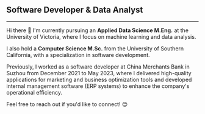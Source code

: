 ## Software Developer & Data Analyst
***
Hi there 👋 I'm currently pursuing an **Applied Data Science M.Eng.** at the University of Victoria, where I focus on machine learning and data analysis. 

I also hold a **Computer Science M.Sc.** from the University of Southern California, with a specialization in software development. 

Previously, I worked as a software developer at China Merchants Bank in Suzhou from December 2021 to May 2023, where I delivered high-quality applications for marketing and business optimization tools and developed internal management software (ERP systems) to enhance the company's operational efficiency.

Feel free to reach out if you'd like to connect! 😊


<!--
**hui-x-u/hui-x-u** is a ✨ _special_ ✨ repository because its `README.md` (this file) appears on your GitHub profile.

Here are some ideas to get you started:

- 🔭 I’m currently working on ...
- 🌱 I’m currently learning ...
- 👯 I’m looking to collaborate on ...
- 🤔 I’m looking for help with ...
- 💬 Ask me about ...
- 📫 How to reach me: ...
- 😄 Pronouns: ...
- ⚡ Fun fact: ...
-->
